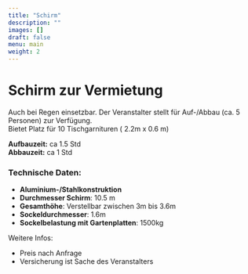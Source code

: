```yaml
---
title: "Schirm"
description: ""
images: []
draft: false
menu: main
weight: 2
---
```

# Schirm zur Vermietung

Auch bei Regen einsetzbar.
Der Veranstalter stellt für Auf-/Abbau (ca. 5 Personen) zur Verfügung.  
Bietet Platz für 10 Tischgarnituren ( 2.2m x 0.6 m)

**Aufbauzeit:** ca 1.5 Std  
**Abbauzeit:** ca 1 Std


### Technische Daten:

- **Aluminium-/Stahlkonstruktion**
- **Durchmesser Schirm**: 10.5 m
- **Gesamthöhe**: Verstellbar zwischen 3m bis 3.6m
- **Sockeldurchmesser**: 1.6m
- **Sockelbelastung mit Gartenplatten**: 1500kg



Weitere Infos:
- Preis nach Anfrage 
- Versicherung ist Sache des Veranstalters

